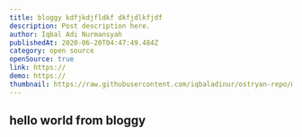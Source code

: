 ```yaml
---
title: bloggy kdfjkdjfldkf dkfjdlkfjdf
description: Post description here.
author: Iqbal Adi Nurmansyah
publishedAt: 2020-06-20T04:47:49.484Z
category: open source
openSource: true
link: https://
demo: https://
thumbnail: https://raw.githubusercontent.com/iqbaladinur/ostryan-repo/master/repo_content/bloggy.png
---
```


## hello world from bloggy